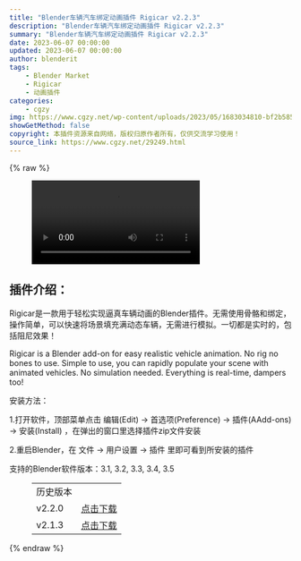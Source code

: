 ```yaml
---
title: "Blender车辆汽车绑定动画插件 Rigicar v2.2.3"
description: "Blender车辆汽车绑定动画插件 Rigicar v2.2.3"
summary: "Blender车辆汽车绑定动画插件 Rigicar v2.2.3"
date: 2023-06-07 00:00:00
updated: 2023-06-07 00:00:00
author: blenderit
tags: 
    - Blender Market
    - Rigicar
    - 动画插件
categories:
    - cgzy
img: https://www.cgzy.net/wp-content/uploads/2023/05/1683034810-bf2b585aaeb7a04.webp
showGetMethod: false
copyright: 本插件资源来自网络，版权归原作者所有，仅供交流学习使用！
source_link: https://www.cgzy.net/29249.html
---
```


{% raw %}
<figure class="wp-block-video aligncenter"><video controls src="https://cloud.video.taobao.com//play/u/717183932/p/1/e/6/t/1/408911695185.mp4"></video></figure><div class="wp-block-pandastudio-title"><div class="title_style_01"><h2 id="h2-0">插件介绍：</h2></div></div><p class="is-style-text-indent-2em">Rigicar是一款用于轻松实现逼真车辆动画的Blender插件。无需使用骨骼和绑定，操作简单，可以快速将场景填充满动态车辆，无需进行模拟。一切都是实时的，包括阻尼效果！</p><p>Rigicar is a Blender add-on for easy realistic vehicle animation. No rig no bones to use. Simple to use, you can rapidly populate your scene with animated vehicles. No simulation needed. Everything is real-time, dampers too!</p><div class="wp-block-pandastudio-title"><div class="title_style_01"><p>安装方法：</p></div></div><p>1.打开软件，顶部菜单点击 编辑(Edit) → 首选项(Preference) → 插件(AAdd-ons) → 安装(Install) ，在弹出的窗口里选择插件zip文件安装</p><p>2.重启Blender，在 文件 → 用户设置 → 插件 里即可看到所安装的插件</p><div class="wp-block-pandastudio-tips"><div class="tip success "><p>支持的Blender软件版本：3.1, 3.2, 3.3, 3.4, 3.5</p>
</div></div><figure class="wp-block-table has-medium-font-size"><table><tbody><tr><td>历史版本</td><td></td></tr><tr><td>v2.2.0</td><td><a href="https://www.cgzy.net/go?_=a12989cff1aHR0cHM6Ly9wYW4uYmFpZHUuY29tL3MvMUs4ZFlMdENqWEFJOW02a0xZaDRYNEE%2FcHdkPTVyc2M%3D" target="_blank" rel="noreferrer noopener">点击下载</a></td></tr><tr><td>v2.1.3</td><td><a href="https://www.cgzy.net/go?_=d65ab22a7faHR0cHM6Ly9wYW4uYmFpZHUuY29tL3MvMVBybnVqdElHY2cyeW1wMjNzSDlGOHc%2FcHdkPTg5bXI%3D" target="_blank" rel="noreferrer noopener">点击下载</a></td></tr></tbody></table></figure>
<div style="display: none">cgzy</div>
{% endraw %}